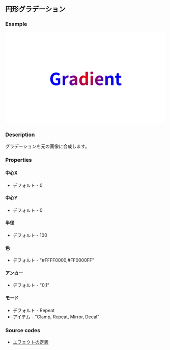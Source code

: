 ## 円形グラデーション

### Example

![](https://raw.githubusercontent.com/b-editor/LearnBEditor/main/ja-JP/images/circular-gradient.jpg)

### Description

グラデーションを元の画像に合成します。

### Properties

#### 中心X

* デフォルト - 0

#### 中心Y

* デフォルト - 0

#### 半径

* デフォルト - 100

#### 色

* デフォルト - "#FFFF0000,#FF0000FF"

#### アンカー

* デフォルト - "0,1"

#### モード

* デフォルト - Repeat
* アイテム - "Clamp, Repeat, Mirror, Decal"

### Source codes

* [エフェクトの定義](https://github.com/b-editor/BEditor/blob/main/src/libraries/BEditor.Primitive/Effects/PrimitiveImages/CircularGradient.cs)